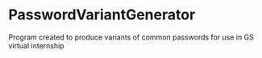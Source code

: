 # PasswordVariantGenerator
Program created to produce variants of common passwords for use in GS virtual internship 
